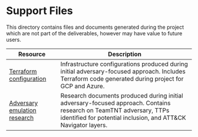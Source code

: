 # Support Files

This directory contains files and documents generated during the project which are not part of the deliverables, however may have value to future users.

| Resource | Description |
|----------|-------------|
| [Terraform configuration](/support/infra) | Infrastructure configurations produced during initial adversary-focused approach. Includes Terraform code generated during project for GCP and Azure.​ |
| [Adversary emulation research](/support/TeamTNT_Adversary_Emulation/) | Research documents produced during initial adversary-focused approach. Contains research on TeamTNT adversary, TTPs identified for potential inclusion, and ATT&CK Navigator layers. |
